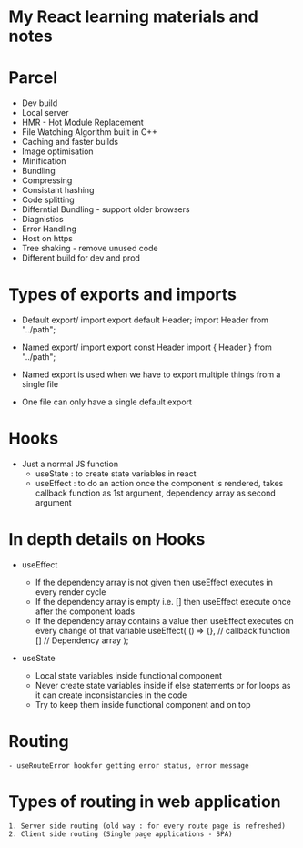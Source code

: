 # My React learning materials and notes

# Parcel
- Dev build
- Local server
- HMR - Hot Module Replacement
- File Watching Algorithm built in C++
- Caching and faster builds
- Image optimisation
- Minification 
- Bundling
- Compressing
- Consistant hashing
- Code splitting
- Differntial Bundling - support older browsers
- Diagnistics
- Error Handling
- Host on https
- Tree shaking - remove unused code
- Different build for dev and prod

# Types of exports and imports
- Default export/ import
    export default Header;
    import Header from "../path";
- Named export/ import
    export const Header
    import { Header } from "../path";

- Named export is used when we have to export multiple things from a single file
- One file can only have a single default export

# Hooks
- Just a normal JS function
    - useState : to create state variables in react
    - useEffect : to do an action once the component is rendered, 
                  takes callback function as 1st argument, dependency array as second argument 

# In depth details on Hooks
- useEffect
    * If the dependency array is not given then useEffect executes in every render cycle
    * If the dependency array is empty i.e. [] then useEffect execute once after the component loads
    * If the dependency array contains a value then useEffect executes on every change of that variable
    useEffect(
        () => {}, // callback function
        [] // Dependency array
    );

- useState
    - Local state variables inside functional component
    - Never create state variables inside if else statements or for loops as it can create inconsistancies in the code
    - Try to keep them inside functional component and on top

# Routing
    - useRouteError hookfor getting error status, error message


# Types of routing in web application
    1. Server side routing (old way : for every route page is refreshed)
    2. Client side routing (Single page applications - SPA)

